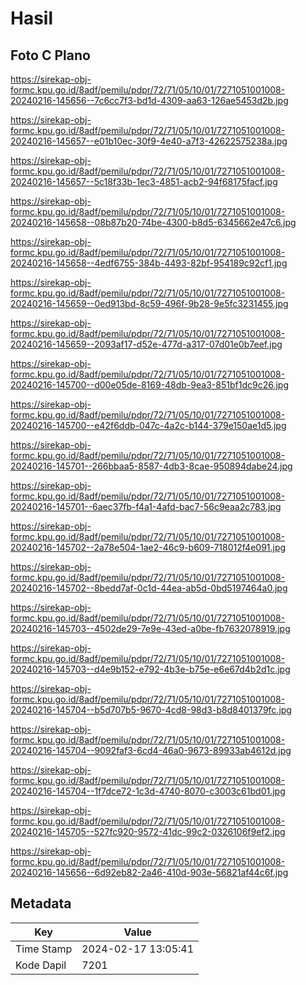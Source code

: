 # Hasil

## Foto C Plano

https://sirekap-obj-formc.kpu.go.id/8adf/pemilu/pdpr/72/71/05/10/01/7271051001008-20240216-145656--7c6cc7f3-bd1d-4309-aa63-126ae5453d2b.jpg

https://sirekap-obj-formc.kpu.go.id/8adf/pemilu/pdpr/72/71/05/10/01/7271051001008-20240216-145657--e01b10ec-30f9-4e40-a7f3-42622575238a.jpg

https://sirekap-obj-formc.kpu.go.id/8adf/pemilu/pdpr/72/71/05/10/01/7271051001008-20240216-145657--5c18f33b-1ec3-4851-acb2-94f68175facf.jpg

https://sirekap-obj-formc.kpu.go.id/8adf/pemilu/pdpr/72/71/05/10/01/7271051001008-20240216-145658--08b87b20-74be-4300-b8d5-6345662e47c6.jpg

https://sirekap-obj-formc.kpu.go.id/8adf/pemilu/pdpr/72/71/05/10/01/7271051001008-20240216-145658--4edf6755-384b-4493-82bf-954189c92cf1.jpg

https://sirekap-obj-formc.kpu.go.id/8adf/pemilu/pdpr/72/71/05/10/01/7271051001008-20240216-145659--0ed913bd-8c59-496f-9b28-9e5fc3231455.jpg

https://sirekap-obj-formc.kpu.go.id/8adf/pemilu/pdpr/72/71/05/10/01/7271051001008-20240216-145659--2093af17-d52e-477d-a317-07d01e0b7eef.jpg

https://sirekap-obj-formc.kpu.go.id/8adf/pemilu/pdpr/72/71/05/10/01/7271051001008-20240216-145700--d00e05de-8169-48db-9ea3-851bf1dc9c26.jpg

https://sirekap-obj-formc.kpu.go.id/8adf/pemilu/pdpr/72/71/05/10/01/7271051001008-20240216-145700--e42f6ddb-047c-4a2c-b144-379e150ae1d5.jpg

https://sirekap-obj-formc.kpu.go.id/8adf/pemilu/pdpr/72/71/05/10/01/7271051001008-20240216-145701--266bbaa5-8587-4db3-8cae-950894dabe24.jpg

https://sirekap-obj-formc.kpu.go.id/8adf/pemilu/pdpr/72/71/05/10/01/7271051001008-20240216-145701--6aec37fb-f4a1-4afd-bac7-56c9eaa2c783.jpg

https://sirekap-obj-formc.kpu.go.id/8adf/pemilu/pdpr/72/71/05/10/01/7271051001008-20240216-145702--2a78e504-1ae2-46c9-b609-718012f4e091.jpg

https://sirekap-obj-formc.kpu.go.id/8adf/pemilu/pdpr/72/71/05/10/01/7271051001008-20240216-145702--8bedd7af-0c1d-44ea-ab5d-0bd5197464a0.jpg

https://sirekap-obj-formc.kpu.go.id/8adf/pemilu/pdpr/72/71/05/10/01/7271051001008-20240216-145703--4502de29-7e9e-43ed-a0be-fb7632078919.jpg

https://sirekap-obj-formc.kpu.go.id/8adf/pemilu/pdpr/72/71/05/10/01/7271051001008-20240216-145703--d4e9b152-e792-4b3e-b75e-e6e67d4b2d1c.jpg

https://sirekap-obj-formc.kpu.go.id/8adf/pemilu/pdpr/72/71/05/10/01/7271051001008-20240216-145704--b5d707b5-9670-4cd8-98d3-b8d8401379fc.jpg

https://sirekap-obj-formc.kpu.go.id/8adf/pemilu/pdpr/72/71/05/10/01/7271051001008-20240216-145704--9092faf3-6cd4-46a0-9673-89933ab4612d.jpg

https://sirekap-obj-formc.kpu.go.id/8adf/pemilu/pdpr/72/71/05/10/01/7271051001008-20240216-145704--1f7dce72-1c3d-4740-8070-c3003c61bd01.jpg

https://sirekap-obj-formc.kpu.go.id/8adf/pemilu/pdpr/72/71/05/10/01/7271051001008-20240216-145705--527fc920-9572-41dc-99c2-0326106f9ef2.jpg

https://sirekap-obj-formc.kpu.go.id/8adf/pemilu/pdpr/72/71/05/10/01/7271051001008-20240216-145656--6d92eb82-2a46-410d-903e-56821af44c6f.jpg


## Metadata

| Key        | Value               |
| ---------- | ------------------- |
| Time Stamp | 2024-02-17 13:05:41 |
| Kode Dapil | 7201                |



